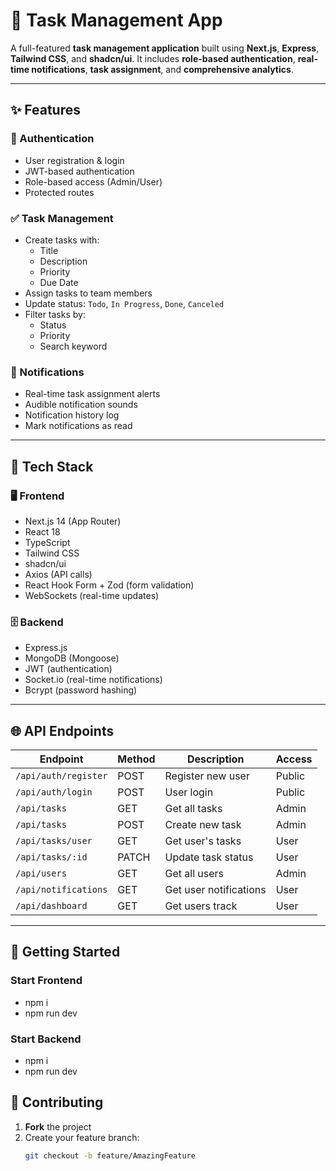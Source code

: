 # 📝 Task Management App

A full-featured **task management application** built using **Next.js**, **Express**, **Tailwind CSS**, and **shadcn/ui**. It includes **role-based authentication**, **real-time notifications**, **task assignment**, and **comprehensive analytics**.

---

## ✨ Features

### 🔐 Authentication
- User registration & login  
- JWT-based authentication  
- Role-based access (Admin/User)  
- Protected routes  

### ✅ Task Management
- Create tasks with:
  - Title
  - Description
  - Priority
  - Due Date  
- Assign tasks to team members  
- Update status: `Todo`, `In Progress`, `Done`, `Canceled`  
- Filter tasks by:
  - Status
  - Priority
  - Search keyword  

### 🔔 Notifications
- Real-time task assignment alerts  
- Audible notification sounds  
- Notification history log  
- Mark notifications as read  

---

## 🧰 Tech Stack

### 🖥 Frontend
- Next.js 14 (App Router)
- React 18  
- TypeScript  
- Tailwind CSS  
- shadcn/ui  
- Axios (API calls)  
- React Hook Form + Zod (form validation)  
- WebSockets (real-time updates)  

### 🗄 Backend
- Express.js  
- MongoDB (Mongoose)  
- JWT (authentication)  
- Socket.io (real-time notifications)  
- Bcrypt (password hashing)  

---

## 🌐 API Endpoints

| Endpoint                | Method | Description                  | Access |
|-------------------------|--------|------------------------------|--------|
| `/api/auth/register`    | POST   | Register new user            | Public |
| `/api/auth/login`       | POST   | User login                   | Public |
| `/api/tasks`            | GET    | Get all tasks                | Admin  |
| `/api/tasks`            | POST   | Create new task              | Admin  |
| `/api/tasks/user`       | GET    | Get user's tasks             | User   |
| `/api/tasks/:id`        | PATCH  | Update task status           | User   |
| `/api/users`            | GET    | Get all users                | Admin  |
| `/api/notifications`    | GET    | Get user notifications       | User   |
| `/api/dashboard`        | GET    | Get users track              | User   |

---

## 🚀 Getting Started

### Start Frontend
- npm i
- npm run dev


### Start Backend
- npm i
- npm run dev


## 🤝 Contributing

1. **Fork** the project  
2. Create your feature branch:  
   ```bash
   git checkout -b feature/AmazingFeature
